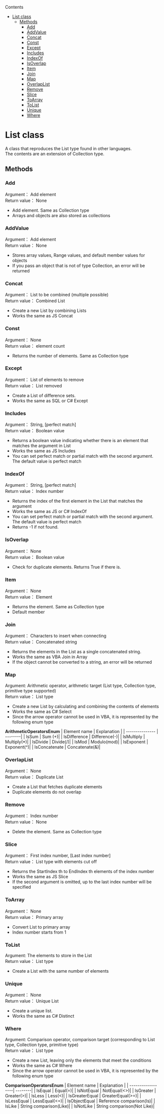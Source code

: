 

Contents
<!-- @import "[TOC]" {cmd="toc" depthFrom=1 depthTo=6 orderedList=false} -->
<!-- code_chunk_output -->

- [List class](#list-class)
  - [Methods](#methods)
    - [Add](#add)
    - [AddValue](#addvalue)
    - [Concat](#concat)
    - [Const](#const)
    - [Except](#except)
    - [Includes](#includes)
    - [IndexOf](#indexof)
    - [IsOverlap](#isoverlap)
    - [Item](#item)
    - [Join](#join)
    - [Map](#map)
    - [OverlapList](#overlaplist)
    - [Remove](#remove)
    - [Slice](#slice)
    - [ToArray](#toarray)
    - [ToList](#tolist)
    - [Unique](#unique)
    - [Where](#where)

<!-- /code_chunk_output -->

# List class

A class that reproduces the List type found in other languages.  
The contents are an extension of Collection type.

## Methods

### Add
Argument： Add element  
Return value： None

* Add element. Same as Collection type
* Arrays and objects are also stored as collections

### AddValue
Argument： Add element  
Return value： None

* Stores array values, Range values, and default member values ​​for objects
* If you pass an object that is not of type Collection, an error will be returned

### Concat
Argument： List to be combined (multiple possible)   
Return value： Combined List

* Create a new List by combining Lists
* Works the same as JS Concat

### Const
Argument： None  
Return value： element count

* Returns the number of elements. Same as Collection type

### Except
Argument： List of elements to remove  
Return value： List removed

* Create a List of difference sets.
* Works the same as SQL or C# Except

### Includes
Argument： String, [perfect match]   
Return value： Boolean value

* Returns a boolean value indicating whether there is an element that matches the argument in List
* Works the same as JS Includes
* You can set perfect match or partial match with the second argument. The default value is perfect match

### IndexOf
Argument： String, [perfect match]   
Return value： Index number
  
* Returns the index of the first element in the List that matches the argument
* Works the same as JS or C# IndexOf
* You can set perfect match or partial match with the second argument. The default value is perfect match
* Returns -1 if not found.

### IsOverlap
Argument： None  
Return value： Boolean value

* Check for duplicate elements. Returns True if there is.

### Item
Argument： None  
Return value： Element

* Returns the element. Same as Collection type
* Default member

### Join
Argument： Characters to insert when connecting  
Return value： Concatenated string

* Returns the elements in the List as a single concatenated string.
* Works the same as VBA Join in Array
* If the object cannot be converted to a string, an error will be returned

### Map
Argument: Arithmetic operator, arithmetic target (List type, Collection type, primitive type supported)  
Return value： List type

* Create a new List by calculating and combining the contents of elements
* Works the same as C# Select
* Since the arrow operator cannot be used in VBA, it is represented by the following enum type

**ArithmeticOperatorsEnum**
|  Element name   |  Explanation  |
| --------------- | --------|
|  lsSum          |  Sum (+)|
|  lsDifference   |  Difference(-)|
|  lsMultiply     |  Multiply(*)|
|  lsDivide       |  Divide(/)|
|  lsMod          |  Modulo(mod)|
|  lsExponent     |  Exponent(^)|
|  lsConcatenate  |  Concatenate(&)|

### OverlapList
Argument： None  
Return value： Duplicate List

* Create a List that fetches duplicate elements
* Duplicate elements do not overlap

### Remove
Argument： Index number   
Return value： None

* Delete the element. Same as Collection type

### Slice
Argument： First index number, [Last index number]    
Return value： List type with elements cut off

* Returns the StartIndex th to EndIndex th elements of the index number
* Works the same as JS Slice
* If the second argument is omitted, up to the last index number will be specified

### ToArray
Argument： None  
Return value： Primary array

* Convert List to primary array
* Index number starts from 1

### ToList
Argument: The elements to store in the List   
Return value： List type

* Create a List with the same number of elements

### Unique
Argument： None  
Return value： Unique List

* Create a unique list.
* Works the same as C# Distinct

### Where
Argument: Comparison operator, comparison target (corresponding to List type, Collection type, primitive type)  
Return value： List type

* Create a new List, leaving only the elements that meet the conditions
* Works the same as C# Where
* Since the arrow operator cannot be used in VBA, it is represented by the following enum type

**ComparisonOperatorsEnum**
|  Element name     |  Explanation  |
| ------------------| --------|
|  lsEqual          |  Equal(=)|
|  lsNotEqual       |  NotEqual(<>)|
|  lsGreater        |  Greater(>)|
|  lsLess           |  Less(<)|
|  lsGreaterEqual   |  GreaterEqual(>=)|
|  lsLessEqual      |  LessEqual(<=)|
|  lsObjectEqual    |  Reference comparison(Is)|
|  lsLike           |  String comparison(Like)|
|  lsNotLike        |  String comparison(Not Like)|